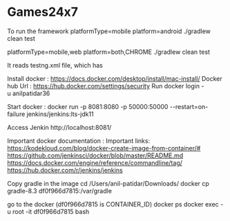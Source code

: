 # Games24x7
To run the framework
platformType=mobile platform=android ./gradlew clean test 

platformType=mobile,web platform=both,CHROME ./gradlew clean test 

It reads testng.xml file, which has 

Install docker : https://docs.docker.com/desktop/install/mac-install/
Docker hub Url : https://hub.docker.com/settings/security
Run docker login -u anilpatidar36

Start docker : 
docker run -p 8081:8080 -p 50000:50000 --restart=on-failure jenkins/jenkins:lts-jdk11

Access Jenkin 
http://localhost:8081/

Important docker documentation :
Important links:
https://kodekloud.com/blog/docker-create-image-from-container/#
https://github.com/jenkinsci/docker/blob/master/README.md
https://docs.docker.com/engine/reference/commandline/tag/
https://hub.docker.com/r/jenkins/jenkins

Copy gradle in the image
cd /Users/anil-patidar/Downloads/
docker cp gradle-8.3 df0f966d7815:/var/gradle

go to the docker (df0f966d7815 is CONTAINER_ID) 
docker ps
docker exec -u root -it df0f966d7815 bash

